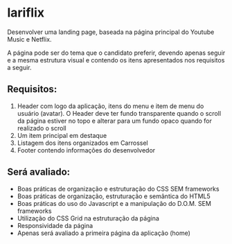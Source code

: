 # lariflix

Desenvolver uma landing page, baseada na página principal do Youtube Music e Netflix.

A página pode ser do tema que o candidato preferir, devendo apenas seguir e a mesma estrutura visual e contendo os itens apresentados nos requisitos a seguir.

## Requisitos:

1. Header com logo da aplicação, itens do menu e item de menu do usuário (avatar). O Header deve ter fundo transparente quando o scroll da página estiver no topo e alterar para um fundo opaco quando for realizado o scroll
3. Um item principal em destaque
4. Listagem dos itens organizados em Carrossel
5. Footer contendo informações do desenvolvedor

## Será avaliado:

- Boas práticas de organização e estruturação do CSS SEM frameworks
- Boas práticas de organização, estruturação e semântica do HTML5
- Boas práticas do uso do Javascript e a manipulação do D.O.M. SEM frameworks
- Utilização do CSS Grid na estruturação da página
- Responsividade da página
- Apenas será avaliado a primeira página da aplicação (home)
